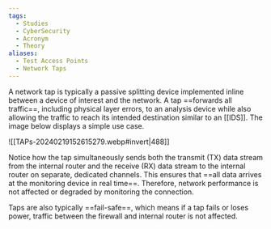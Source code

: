 ```yaml
---
tags:
  - Studies
  - CyberSecurity
  - Acronym
  - Theory
aliases:
  - Test Access Points
  - Network Taps
---
```

A network tap is typically a passive splitting device implemented inline between a device of interest and the network. A tap ==forwards all traffic==, including physical layer errors, to an analysis device while also allowing the traffic to reach its intended destination similar to an [[IDS]]. The image below displays a simple use case.

![[TAPs-20240219152615279.webp#invert|488]]

Notice how the tap simultaneously sends both the transmit (TX) data stream from the internal router and the receive (RX) data stream to the internal router on separate, dedicated channels. This ensures that ==all data arrives at the monitoring device in real time==. Therefore, network performance is not affected or degraded by monitoring the connection.

Taps are also typically ==fail-safe==, which means if a tap fails or loses power, traffic between the firewall and internal router is not affected.